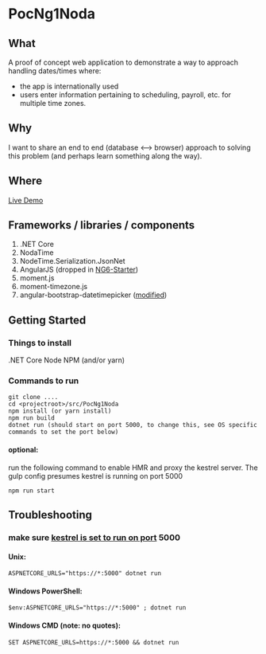 # PocNg1Noda
## What
A proof of concept web application to demonstrate a way to approach handling dates/times where:
* the app is internationally used
* users enter information pertaining to scheduling, payroll, etc. for multiple time zones.

## Why
I want to share an end to end (database <--> browser) approach to solving this problem (and perhaps learn something along the way).

## Where
[Live Demo](https://pocng1noda.jessermejia.com)

## Frameworks / libraries / components
1.	.NET Core
2.	NodaTime
3.	NodeTime.Serialization.JsonNet
4.	AngularJS (dropped in [NG6-Starter](https://github.com/AngularClass/NG6-starter))
5.	moment.js
6.	moment-timezone.js
7.	angular-bootstrap-datetimepicker ([modified](https://github.com/jessermejia/angular-bootstrap-datetimepicker))

## Getting Started
### Things to install
.NET Core
Node
NPM (and/or yarn)

### Commands to run
    git clone ....
    cd <projectroot>/src/PocNg1Noda
    npm install (or yarn install)
    npm run build
    dotnet run (should start on port 5000, to change this, see OS specific commands to set the port below)

#### optional:
run the following command to enable HMR and proxy the kestrel server. The gulp config presumes kestrel is running on port 5000

    npm run start

## Troubleshooting
### make sure [kestrel is set to run on port](https://github.com/aspnet/KestrelHttpServer/issues/639#issuecomment-237721352) 5000
#### Unix:
    ASPNETCORE_URLS="https://*:5000" dotnet run
#### Windows PowerShell:
    $env:ASPNETCORE_URLS="https://*:5000" ; dotnet run
#### Windows CMD (note: no quotes):
    SET ASPNETCORE_URLS=https://*:5000 && dotnet run

